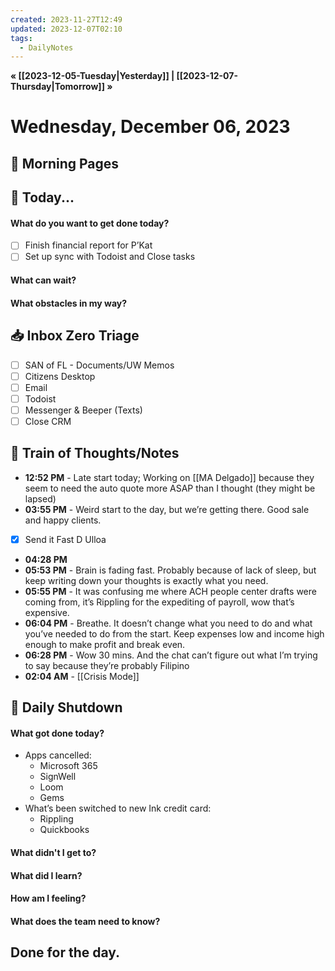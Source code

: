 ```yaml
---
created: 2023-11-27T12:49
updated: 2023-12-07T02:10
tags:
  - DailyNotes
---
```

**« [[2023-12-05-Tuesday|Yesterday]] | [[2023-12-07-Thursday|Tomorrow]] »**
# Wednesday, December 06, 2023

## 🌅 Morning Pages

## 📅 Today...
#### What do you want to get done today? 
- [ ] Finish financial report for P’Kat
- [ ] Set up sync with Todoist and Close tasks
#### What can wait? 

#### What obstacles in my way?


## 📥 Inbox Zero Triage
- [ ] SAN of FL - Documents/UW Memos
- [ ] Citizens Desktop
- [ ] Email
- [ ] Todoist
- [ ] Messenger & Beeper (Texts)
- [ ] Close CRM

## 💭 Train of Thoughts/Notes
- **12:52 PM** - Late start today; Working on [[MA Delgado]] because they seem to need the auto quote more ASAP than I thought (they might be lapsed)
- **03:55 PM** - Weird start to the day, but we’re getting there. Good sale and happy clients. 
- [x] Send it Fast D Ulloa
- **04:28 PM** 
- **05:53 PM** - Brain is fading fast. Probably because of lack of sleep, but keep writing down your thoughts is exactly what you need.
- **05:55 PM** - It was confusing me where ACH people center drafts were coming from, it’s Rippling for the expediting of payroll, wow that’s expensive. 
- **06:04 PM** - Breathe. It doesn’t change what you need to do and what you’ve needed to do from the start. Keep expenses low and income high enough to make profit and break even.
- **06:28 PM** - Wow 30 mins. And the chat can’t figure out what I’m trying to say because they’re probably Filipino 
- **02:04 AM** - [[Crisis Mode]] 

## 🌙 Daily Shutdown
#### What got done today?
- Apps cancelled:
	- Microsoft 365
	- SignWell
	- Loom
	- Gems
- What’s been switched to new Ink credit card:
	- Rippling
	- Quickbooks
#### What didn't I get to?

#### What did I learn?

#### How am I feeling?

#### What does the team need to know?


## Done for the day.
